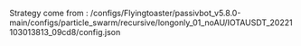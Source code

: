 Strategy come from : /configs/Flyingtoaster/passivbot_v5.8.0-main/configs/particle_swarm/recursive/longonly_01_noAU/IOTAUSDT_20221103013813_09cd8/config.json